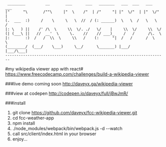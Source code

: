      ________         __       ___      ___   _______   ___  ___   ___  ___  
    |"      "\       /""\     |"  \    /"  | /"     "| |"  \/"  | |"  \/"  |
    (.  ___  :)     /    \     \   \  //  / (: ______)  \   \  /   \   \  /  
    |: \   ) ||    /' /\  \     \\  \/. ./   \/    |     \\  \/     \\  \/   
    (| (___\ ||   //  __'  \     \.    //    // ___)_    /   /      /\.  \   
    |:       :)  /   /  \\  \     \\   /    (:      "|  /   /      /  \   \  
    (________/  (___/    \___)     \__/      \_______) |___/      |___/\___|
    ------------------------------------------------------------------------

#my wikipedia viewer app with react#
https://www.freecodecamp.com/challenges/build-a-wikipedia-viewer

###live demo coming soon
http://daveyx.ga/wikipedia-viewer

###view at codepen
http://codepen.io/daveyx/full/jBwJmR/

###install
1. git clone https://github.com/daveyx/fcc-wikipedia-viewer.git
2. cd fcc-weather-app
3. npm install
4. ./node_modules/webpack/bin/webpack.js -d --watch
5. call src/client/index.html in your browser
6. enjoy...
